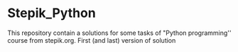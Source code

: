 # Stepik_Python
This repository contain a solutions for some tasks of "Python programming'' course from stepik.org.
First (and last) version of solution
